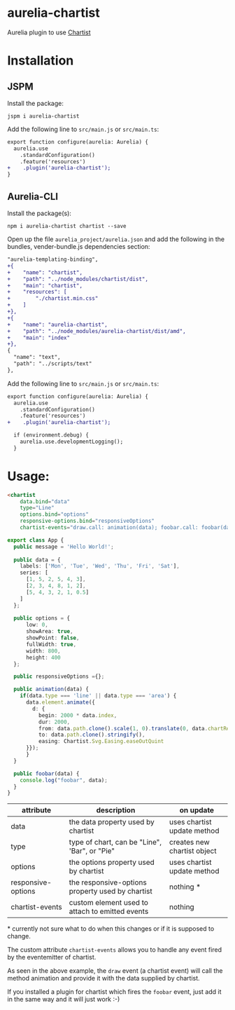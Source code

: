# aurelia-chartist

Aurelia plugin to use [Chartist](https://gionkunz.github.io/chartist-js/index.html)

# Installation

## JSPM
Install the package:

```
jspm i aurelia-chartist
```
Add the following line to ```src/main.js``` or ```src/main.ts```:
```diff
export function configure(aurelia: Aurelia) {
  aurelia.use
    .standardConfiguration()
    .feature('resources')
+    .plugin('aurelia-chartist');
}
```


## Aurelia-CLI
Install the package(s):
```
npm i aurelia-chartist chartist --save
```

Open up the file ```aurelia_project/aurelia.json``` and add the following in the bundles, vender-bundle.js dependencies section:
```diff
"aurelia-templating-binding",
+{
+    "name": "chartist",
+    "path": "../node_modules/chartist/dist",
+    "main": "chartist",
+    "resources": [
+        "./chartist.min.css"
+    ]
+},          
+{
+    "name": "aurelia-chartist",
+    "path": "../node_modules/aurelia-chartist/dist/amd",
+    "main": "index"
+},          
{
  "name": "text",
  "path": "../scripts/text"
},
```
Add the following line to ```src/main.js``` or ```src/main.ts```:
```diff
export function configure(aurelia: Aurelia) {
  aurelia.use
    .standardConfiguration()
    .feature('resources')
+    .plugin('aurelia-chartist');

  if (environment.debug) {
    aurelia.use.developmentLogging();
  }
```

# Usage:
```html
<chartist 
    data.bind="data" 
    type="Line" 
    options.bind="options" 
    responsive-options.bind="responsiveOptions"
    chartist-events="draw.call: animation(data); foobar.call: foobar(data)" />
```

```typescript
export class App {
  public message = 'Hello World!';
   
  public data = {
    labels: ['Mon', 'Tue', 'Wed', 'Thu', 'Fri', 'Sat'],
    series: [
      [1, 5, 2, 5, 4, 3],
      [2, 3, 4, 8, 1, 2],
      [5, 4, 3, 2, 1, 0.5]
    ]
  };
  
  public options = {
      low: 0,
      showArea: true,
      showPoint: false,
      fullWidth: true,
      width: 800,
      height: 400
  };

  public responsiveOptions ={};

  public animation(data) {
    if(data.type === 'line' || data.type === 'area') {
      data.element.animate({
        d: {
          begin: 2000 * data.index,
          dur: 2000,
          from: data.path.clone().scale(1, 0).translate(0, data.chartRect.height()).stringify(),
          to: data.path.clone().stringify(),
          easing: Chartist.Svg.Easing.easeOutQuint
      }});
      }
  }

  public foobar(data) {
    console.log("foobar", data);
  }
}
```

| attribute          | description                                      | on update                   |
| ------------------ | ------------------------------------------------ | --------------------------- |
| data               | the data property used by chartist               | uses chartist update method |
| type               | type of chart, can be "Line", 'Bar", or "Pie"    | creates new chartist object |
| options            | the options property used by chartist            | uses chartist update method |
| responsive-options | the responsive-options property used by chartist | nothing *                   |
| chartist-events    | custom element used to attach to emitted events  | nothing                     |

\* currently not sure what to do when this changes or if it is supposed to change.

The custom attribute ```chartist-events``` allows you to handle any event fired by the eventemitter of chartist.

As seen in the above example, the ```draw``` event (a chartist event) will call the method animation and provide it with the data supplied by chartist.

If you installed a plugin for chartist which fires the ```foobar``` event, just add it in the same way and it will just work :-)



